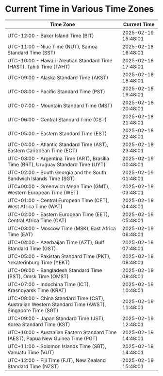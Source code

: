 # Current Time in Various Time Zones

| Time Zone | Current Time |
|-----------|--------------|
| UTC-12:00 - Baker Island Time (BIT) | 2025-02-19 15:48:01 |
| UTC-11:00 - Niue Time (NUT), Samoa Standard Time (SST) | 2025-02-18 16:48:01 |
| UTC-10:00 - Hawaii-Aleutian Standard Time (HAST), Tahiti Time (TAHT) | 2025-02-18 17:48:01 |
| UTC-09:00 - Alaska Standard Time (AKST) | 2025-02-18 18:48:01 |
| UTC-08:00 - Pacific Standard Time (PST) | 2025-02-18 19:48:01 |
| UTC-07:00 - Mountain Standard Time (MST) | 2025-02-18 20:48:01 |
| UTC-06:00 - Central Standard Time (CST) | 2025-02-18 21:48:01 |
| UTC-05:00 - Eastern Standard Time (EST) | 2025-02-18 22:48:01 |
| UTC-04:00 - Atlantic Standard Time (AST), Eastern Caribbean Time (ECT) | 2025-02-18 23:48:01 |
| UTC-03:00 - Argentina Time (ART), Brasília Time (BRT), Uruguay Standard Time (UYT) | 2025-02-19 00:48:01 |
| UTC-02:00 - South Georgia and the South Sandwich Islands Time (SGT) | 2025-02-19 01:48:01 |
| UTC±00:00 - Greenwich Mean Time (GMT), Western European Time (WET) | 2025-02-19 03:48:01 |
| UTC+01:00 - Central European Time (CET), West Africa Time (WAT) | 2025-02-19 04:48:01 |
| UTC+02:00 - Eastern European Time (EET), Central Africa Time (CAT) | 2025-02-19 05:48:01 |
| UTC+03:00 - Moscow Time (MSK), East Africa Time (EAT) | 2025-02-19 06:48:01 |
| UTC+04:00 - Azerbaijan Time (AZT), Gulf Standard Time (GST) | 2025-02-19 07:48:01 |
| UTC+05:00 - Pakistan Standard Time (PKT), Yekaterinburg Time (YEKT) | 2025-02-19 08:48:01 |
| UTC+06:00 - Bangladesh Standard Time (BST), Omsk Time (OMST) | 2025-02-19 09:48:01 |
| UTC+07:00 - Indochina Time (ICT), Krasnoyarsk Time (KRAT) | 2025-02-19 10:48:01 |
| UTC+08:00 - China Standard Time (CST), Australian Western Standard Time (AWST), Singapore Time (SGT) | 2025-02-19 11:48:01 |
| UTC+09:00 - Japan Standard Time (JST), Korea Standard Time (KST) | 2025-02-19 12:48:01 |
| UTC+10:00 - Australian Eastern Standard Time (AEST), Papua New Guinea Time (PGT) | 2025-02-19 14:48:01 |
| UTC+11:00 - Solomon Islands Time (SBT), Vanuatu Time (VUT) | 2025-02-19 14:48:01 |
| UTC+12:00 - Fiji Time (FJT), New Zealand Standard Time (NZST) | 2025-02-19 15:48:01 |
